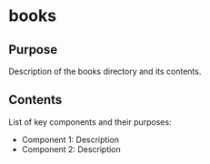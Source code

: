 # books

## Purpose
Description of the books directory and its contents.

## Contents
List of key components and their purposes:
- Component 1: Description
- Component 2: Description
